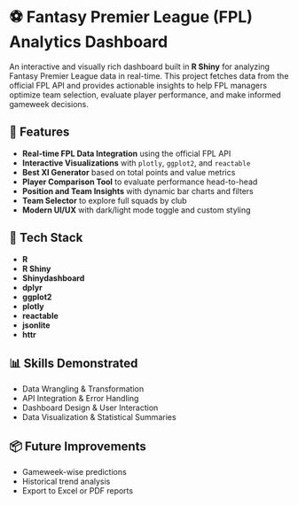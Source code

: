 # ⚽ Fantasy Premier League (FPL) Analytics Dashboard

An interactive and visually rich dashboard built in **R Shiny** for analyzing Fantasy Premier League data in real-time. This project fetches data from the official FPL API and provides actionable insights to help FPL managers optimize team selection, evaluate player performance, and make informed gameweek decisions.

## 🚀 Features

- **Real-time FPL Data Integration** using the official FPL API  
- **Interactive Visualizations** with `plotly`, `ggplot2`, and `reactable`  
- **Best XI Generator** based on total points and value metrics  
- **Player Comparison Tool** to evaluate performance head-to-head  
- **Position and Team Insights** with dynamic bar charts and filters  
- **Team Selector** to explore full squads by club  
- **Modern UI/UX** with dark/light mode toggle and custom styling

## 🧰 Tech Stack

- **R**  
- **R Shiny**  
- **Shinydashboard**  
- **dplyr**  
- **ggplot2**  
- **plotly**  
- **reactable**  
- **jsonlite**  
- **httr**

## 📊 Skills Demonstrated

- Data Wrangling & Transformation  
- API Integration & Error Handling  
- Dashboard Design & User Interaction  
- Data Visualization & Statistical Summaries

## 📦 Future Improvements

- Gameweek-wise predictions  
- Historical trend analysis  
- Export to Excel or PDF reports


